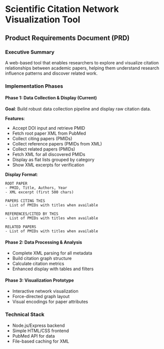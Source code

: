 # Scientific Citation Network Visualization Tool

## Product Requirements Document (PRD)

### Executive Summary
A web-based tool that enables researchers to explore and visualize citation relationships between academic papers, helping them understand research influence patterns and discover related work.

### Implementation Phases

#### Phase 1: Data Collection & Display (Current)
**Goal**: Build robust data collection pipeline and display raw citation data.

**Features**:
- Accept DOI input and retrieve PMID
- Fetch root paper XML from PubMed
- Collect citing papers (PMIDs)
- Collect reference papers (PMIDs from XML)
- Collect related papers (PMIDs)
- Fetch XML for all discovered PMIDs
- Display as flat lists grouped by category
- Show XML excerpts for verification

**Display Format**:
```
ROOT PAPER
- PMID, Title, Authors, Year
- XML excerpt (first 500 chars)

PAPERS CITING THIS
- List of PMIDs with titles when available

REFERENCES/CITED BY THIS
- List of PMIDs with titles when available

RELATED PAPERS
- List of PMIDs with titles when available
```

#### Phase 2: Data Processing & Analysis
- Complete XML parsing for all metadata
- Build citation graph structure
- Calculate citation metrics
- Enhanced display with tables and filters

#### Phase 3: Visualization Prototype
- Interactive network visualization
- Force-directed graph layout
- Visual encodings for paper attributes

### Technical Stack
- Node.js/Express backend
- Simple HTML/CSS frontend
- PubMed API for data
- File-based caching for XML